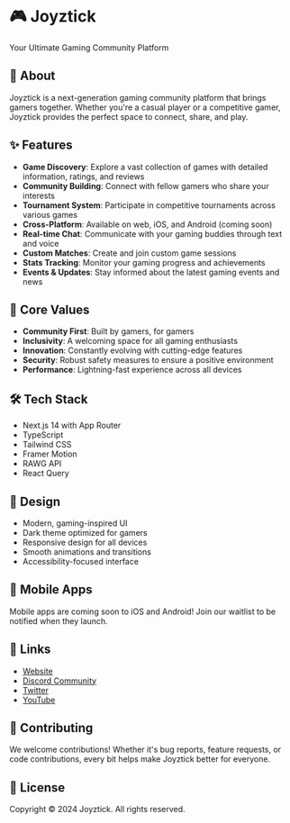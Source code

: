 # 🎮 Joyztick

Your Ultimate Gaming Community Platform

## 🚀 About

Joyztick is a next-generation gaming community platform that brings gamers together. Whether you're a casual player or a competitive gamer, Joyztick provides the perfect space to connect, share, and play.

## ✨ Features

- **Game Discovery**: Explore a vast collection of games with detailed information, ratings, and reviews
- **Community Building**: Connect with fellow gamers who share your interests
- **Tournament System**: Participate in competitive tournaments across various games
- **Cross-Platform**: Available on web, iOS, and Android (coming soon)
- **Real-time Chat**: Communicate with your gaming buddies through text and voice
- **Custom Matches**: Create and join custom game sessions
- **Stats Tracking**: Monitor your gaming progress and achievements
- **Events & Updates**: Stay informed about the latest gaming events and news

## 🎯 Core Values

- **Community First**: Built by gamers, for gamers
- **Inclusivity**: A welcoming space for all gaming enthusiasts
- **Innovation**: Constantly evolving with cutting-edge features
- **Security**: Robust safety measures to ensure a positive environment
- **Performance**: Lightning-fast experience across all devices

## 🛠️ Tech Stack

- Next.js 14 with App Router
- TypeScript
- Tailwind CSS
- Framer Motion
- RAWG API
- React Query

## 🎨 Design

- Modern, gaming-inspired UI
- Dark theme optimized for gamers
- Responsive design for all devices
- Smooth animations and transitions
- Accessibility-focused interface

## 📱 Mobile Apps

Mobile apps are coming soon to iOS and Android! Join our waitlist to be notified when they launch.

## 🔗 Links

- [Website](https://joyztick.com)
- [Discord Community](https://discord.gg/joyztick)
- [Twitter](https://twitter.com/joyztick)
- [YouTube](https://youtube.com/joyztick)

## 🤝 Contributing

We welcome contributions! Whether it's bug reports, feature requests, or code contributions, every bit helps make Joyztick better for everyone.

## 📜 License

Copyright © 2024 Joyztick. All rights reserved.
